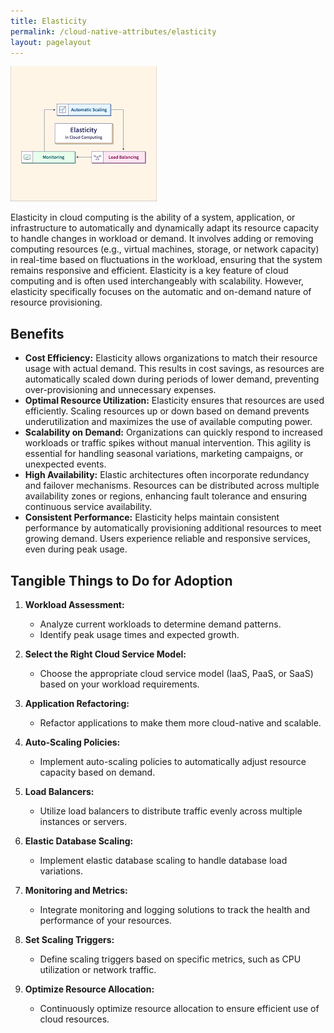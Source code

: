 ```yaml
---
title: Elasticity
permalink: /cloud-native-attributes/elasticity
layout: pagelayout
---
```


![Elasticity](./../../pictures/elasticity.png)

Elasticity in cloud computing is the ability of a system, application, or infrastructure to automatically and dynamically adapt its resource capacity to handle changes in workload or demand. It involves adding or removing computing resources (e.g., virtual machines, storage, or network capacity) in real-time based on fluctuations in the workload, ensuring that the system remains responsive and efficient. Elasticity is a key feature of cloud computing and is often used interchangeably with scalability. However, elasticity specifically focuses on the automatic and on-demand nature of resource provisioning.

## Benefits

- **Cost Efficiency:** Elasticity allows organizations to match their resource usage with actual demand. This results in cost savings, as resources are automatically scaled down during periods of lower demand, preventing over-provisioning and unnecessary expenses.
- **Optimal Resource Utilization:** Elasticity ensures that resources are used efficiently. Scaling resources up or down based on demand prevents underutilization and maximizes the use of available computing power.
- **Scalability on Demand:** Organizations can quickly respond to increased workloads or traffic spikes without manual intervention. This agility is essential for handling seasonal variations, marketing campaigns, or unexpected events.
- **High Availability:** Elastic architectures often incorporate redundancy and failover mechanisms. Resources can be distributed across multiple availability zones or regions, enhancing fault tolerance and ensuring continuous service availability.
- **Consistent Performance:** Elasticity helps maintain consistent performance by automatically provisioning additional resources to meet growing demand. Users experience reliable and responsive services, even during peak usage.

## Tangible Things to Do for Adoption

1. **Workload Assessment:**
   - Analyze current workloads to determine demand patterns.
   - Identify peak usage times and expected growth.

2. **Select the Right Cloud Service Model:**
   - Choose the appropriate cloud service model (IaaS, PaaS, or SaaS) based on your workload requirements.

3. **Application Refactoring:**
   - Refactor applications to make them more cloud-native and scalable.

4. **Auto-Scaling Policies:**
   - Implement auto-scaling policies to automatically adjust resource capacity based on demand.

5. **Load Balancers:**
   - Utilize load balancers to distribute traffic evenly across multiple instances or servers.

6. **Elastic Database Scaling:**
   - Implement elastic database scaling to handle database load variations.

7. **Monitoring and Metrics:**
   - Integrate monitoring and logging solutions to track the health and performance of your resources.

8. **Set Scaling Triggers:**
   - Define scaling triggers based on specific metrics, such as CPU utilization or network traffic.

9. **Optimize Resource Allocation:**
   - Continuously optimize resource allocation to ensure efficient use of cloud resources.


